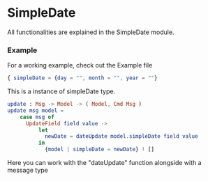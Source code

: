 # SimpleDate
All functionalities are explained in the SimpleDate module.

### Example
For a working example, check out the Example file

```elm
{ simpleDate = {day = "", month = "", year = ""}
```
This is a instance of simpleDate type.


```elm
update : Msg -> Model -> ( Model, Cmd Msg )
update msg model =
    case msg of
      UpdateField field value ->
          let
            newDate = dateUpdate model.simpleDate field value
          in
            {model | simpleDate = newDate} ! []
```
Here you can work with the "dateUpdate" function alongside with a message type
